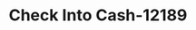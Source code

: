 ---
f_zip-code: 63501
f_state-code: MO
title: Check Into Cash-12189
f_phone: 660-665-4480
f_city-only: Kirksville
f_address: 1203 South Baltimore Street Kirksville
f_location-unique-id: '12189'
slug: check-into-cash-12189
updated-on: '2024-05-30T13:46:58.046Z'
created-on: '2024-05-30T13:36:59.803Z'
published-on: '2024-05-30T13:54:32.469Z'
f_city-state: cms/city/kirksville-mo.md
f_company: cms/company/check-into-cash.md
f_state: cms/state/missouri.md
layout: '[payday-loan].html'
tags: payday-loan
---
